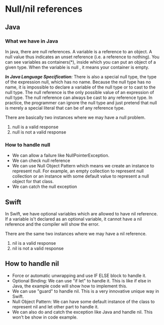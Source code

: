 # Null/nil references
## Java
### What we have in Java
In java, there are null references. A variable is a reference to an object. A null value thus indicates an unset reference (i.e. a reference to nothing). You can see variables as containers(*), inside which you can put an object of a given type. When the variable is null , it means your container is empty.

_**In Java Language Specification**:_
There is also a special null type, the type of the expression null, which has no name. Because the null type has no name, it is impossible to declare a variable of the null type or to cast to the null type. The null reference is the only possible value of an expression of null type. The null reference can always be cast to any reference type. In practice, the programmer can ignore the null type and just pretend that null is merely a special literal that can be of any reference type.

There are basically two instances where we may have a null problem.
1. null is a valid response
2. null is not a valid response
### How to handle null
* We can allow a failure like NullPointerException.
* We can check null reference
* We can use Null Object Pattern which means we create an instance to represent null. For example, an empty collection to
 represent null collection or an instance with some default value to represent a null object for that class.
* We can catch the null exception


## Swift
In Swift, we have optional variables which are allowed to have nil reference. If a variable is't declared as
an optional variable, it cannot have a nil reference and the compiler will show the error.

There are the same two instances where we may have a nil reference.
1. nil is a valid response
2. nil is not a valid response

## How to handle nil
* Force or automatic unwrapping and use IF ELSE block to handle it.
* Optional Binding: We can use "if let" to handle it. This is like if else in Java, the example code will show how to implement this.
* We can use "guard" to handle nil. This is a very innovative unique way in Swift.
* Null Object Pattern: We can have some default instance of the class to represent nil and let other part to handle it.
* We can also do and catch the exception like Java and handle nil. This won't be show in code example.
